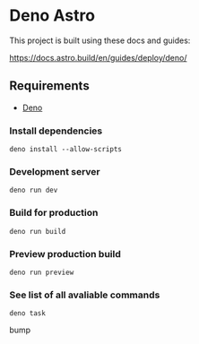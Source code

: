 # Deno Astro

This project is built using these docs and guides:

https://docs.astro.build/en/guides/deploy/deno/

## Requirements

- [Deno](https://deno.com/)

### Install dependencies

```
deno install --allow-scripts
```

### Development server

```
deno run dev
```

### Build for production

```
deno run build
```

### Preview production build

```
deno run preview
```

### See list of all avaliable commands

```
deno task
```

bump